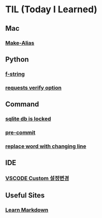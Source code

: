 # TIL (Today I Learned)

## Mac
### [Make-Alias](https://github.com/topsailor102/til/blob/master/mac/make-alias.md)

## Python
### [f-string](https://github.com/topsailor102/til/blob/master/python/f'%7Bstring%7D%20helps%20us%20understand%20String%20intuitively'.md)
### [requests verify option](https://github.com/topsailor102/til/blob/master/python/REST%20API%20bad%20handshake%20error.md)

## Command
### [sqlite db is locked](https://github.com/topsailor102/til/blob/master/command/sqlite_db_is_locked.md)
### [pre-commit](https://github.com/topsailor102/til/blob/master/command/use_git_hooks.md)
### [replace word with changing line](https://github.com/topsailor102/til/blob/master/command/replace_word_with_changing_line.md)

## IDE
### [VSCODE Custom 설정변경](https://github.com/topsailor102/til/blob/master/ide/vscode_custom_setting.md)

## Useful Sites
### [Learn Markdown](https://github.com/topsailor102/til/blob/master/usefule_site/markdowntutorial.md)
